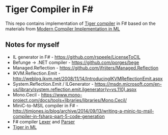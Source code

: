 Tiger Compiler in F#
====================================

This repo contains implementation of [Tiger compiler](https://www.lrde.epita.fr/~tiger/tiger.split/index.html#SEC_Contents) in F#
based on the materials from [Modern Compiler Implementation in ML](http://www.cs.princeton.edu/~appel/modern/ml/project.html)

Notes for myself
----------------

- IL generator in F# - https://github.com/rspeele/LicenseToCIL
- Befunge → .NET compiler - https://github.com/porges/bege
- Managed.Reflection - https://github.com/jfrijters/Managed.Reflection
- IKVM.Reflection.Emit - http://weblog.ikvm.net/2008/11/14/IntroducingIKVMReflectionEmit.aspx
- System.Reflection.Emit / ILGenerator - https://msdn.microsoft.com/en-us/library/system.reflection.emit.ilgenerator(v=vs.110).aspx
- Mono.Cecil - https://www.mono-project.com/docs/tools+libraries/libraries/Mono.Cecil/
- MiniC-to-MSIL compiler in F# - http://timjones.io/blog/archive/2014/09/13/writing-a-minic-to-msil-compiler-in-fsharp-part-5-code-generation
- F# compiler [Lexer](https://github.com/dotnet/fsharp/blob/master/src/fsharp/lex.fsl) and [Parser](https://github.com/dotnet/fsharp/blob/master/src/fsharp/pars.fsy)
- [Tiger in ML](https://github.com/steshaw/tiger-ml/)
